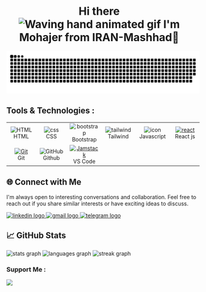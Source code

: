 <div align="left">
 <div align="center">
   <h1 style="margin-right: 20px;">
    Hi there <img src="https://raw.githubusercontent.com/nixin72/nixin72/master/wave.gif" alt="Waving hand animated gif"
      height="45" width="45" /> I'm Mohajer from IRAN-Mashhad💖
  </h1>
 </div>
<img src="https://raw.githubusercontent.com/MrMDrX/MrMDrX/output/snake.svg" alt="Snake animation" />
 
###

## Tools & Technologies :

<table>
  <tr>
    <td align="center"  width="96">
        <img src="https://skillicons.dev/icons?i=html" width="48" height="48" alt="HTML" />
      <br>HTML
    </td>
    <td align="center" width="96">
        <img src="https://skillicons.dev/icons?i=css" width="48" height="48" alt="css" />
      <br>CSS
    </td>
    <td align="center"  width="96">
        <img src="https://skillicons.dev/icons?i=bootstrap" width="48" height="48" alt="bootstrap" />
      <br>Bootstrap
    </td>
    <td align="center" width="96">
        <img src="https://skillicons.dev/icons?i=tailwind" width="48" height="48" alt="tailwind" />
      <br>Tailwind
    </td>
    <td align="center" width="96">
        <img src="https://techstack-generator.vercel.app/js-icon.svg" alt="icon" width="65" height="65" />
      <br>Javascript
    </td>
   </td>  
     <td align="center"  width="96">
      <a href="https://reactjs.org/" target="_blank"> <img src="https://techstack-generator.vercel.app/react-icon.svg" alt="react" width="40" height="40"/> </a> 
      <br>React js
    </td>
</tr>
<tr>
    <td align="center" width="96">
      <a href="#git" >
        <img src="https://upload.wikimedia.org/wikipedia/commons/thumb/3/3f/Git_icon.svg/1200px-Git_icon.svg.png" width="48" height="48" alt="Git" />
      </a>
      <br>Git
    </td>
    <td align="center" width="96">
        <img src="https://user-images.githubusercontent.com/25181517/192108374-8da61ba1-99ec-41d7-80b8-fb2f7c0a4948.png" width="48" height="48" alt="GitHub" />
      <br>Github
    </td>
 <td align="center"  width="96">
      <a href="#vscode">
        <img src="https://upload.wikimedia.org/wikipedia/commons/9/9a/Visual_Studio_Code_1.35_icon.svg" width="48" height="48" alt="Jamstack" />
      </a>
      <br>VS Code
    </td>
</tr>
</table>

###

## 🌐 Connect with Me

I'm always open to interesting conversations and collaboration. Feel free to reach out if you share similar interests or have exciting ideas to discuss.

<div align="left">
  <a href="www.linkedin.com/in/mohammadhosein-mohajer-33ba07248" target="_blank">
  <img src="https://img.shields.io/static/v1?message=LinkedIn&logo=linkedin&label=&color=0077B5&logoColor=white&labelColor=&style=for-the-badge" height="35" alt="linkedin logo"  />
</a>
<a href="mailto:mohammadmohajer81@yahoo.com" target="_blank">
  <img src="https://img.shields.io/static/v1?message=Gmail&logo=gmail&label=&color=D14836&logoColor=white&labelColor=&style=for-the-badge" height="35" alt="gmail logo"  />
</a>
<a href="https://t.me/mohajer_2002" target="_blank">
  <img src="https://img.shields.io/static/v1?message=Telegram&logo=telegram&label=&color=2CA5E0&logoColor=white&labelColor=&style=for-the-badge" height="35" alt="telegram logo"  />
</a>
</div>

###

## 📈 GitHub Stats

<div>
  <img src="https://github-readme-stats.vercel.app/api?username=Mohajer2002&hide_title=false&hide_rank=false&show_icons=true&include_all_commits=true&count_private=true&disable_animations=false&theme=dracula&locale=en&hide_border=false" height="150" alt="stats graph"/>
  <img src="https://github-readme-stats.vercel.app/api/top-langs?username=Mohajer2002&locale=en&hide_title=false&layout=compact&card_width=320&langs_count=6&theme=dracula&hide_border=false" height="150" alt="languages graph"/>
  <img src="https://streak-stats.demolab.com?user=Mohajer2002&locale=en&mode=daily&theme=dracula&hide_border=false&border_radius=5&order=3" height="150" alt="streak graph"/>
</div>

###

<h3>Support Me :</h3>
<a href="https://www.coffeebede.com/mohajer2002"><img class="img-fluid" src="https://coffeebede.ir/DashboardTemplateV2/app-assets/images/banner/default-yellow.svg" width="250" /></a>
